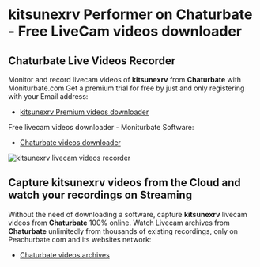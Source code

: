 # kitsunexrv Performer on Chaturbate - Free LiveCam videos downloader

## Chaturbate Live Videos Recorder

Monitor and record livecam videos of **kitsunexrv** from **Chaturbate** with Moniturbate.com
Get a premium trial for free by just and only registering with your Email address:
* [kitsunexrv Premium videos downloader](https://moniturbate.com/request-demo-licence-key.html)

Free livecam videos downloader - Moniturbate Software:
* [Chaturbate videos downloader](https://moniturbate.com/moniturbate-download-software.html)

![kitsunexrv livecam videos recorder](https://peachurnet.com/templates/moniturbate-software.png)


## Capture kitsunexrv videos from the Cloud and watch your recordings on Streaming

Without the need of downloading a software, capture **kitsunexrv** livecam videos from **Chaturbate** 100% online.
Watch Livecam archives from **Chaturbate** unlimitedly from thousands of existing recordings, only on Peachurbate.com and its websites network:
* [Chaturbate videos archives](https://peachurnet.com/)
